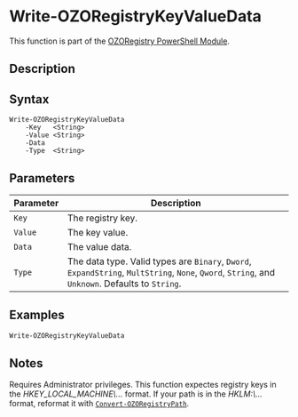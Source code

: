 # Write-OZORegistryKeyValueData
This function is part of the [OZORegistry PowerShell Module](../README.md).

## Description


## Syntax
```
Write-OZORegistryKeyValueData
    -Key   <String>
    -Value <String>
    -Data
    -Type  <String>
```

## Parameters
|Parameter|Description|
|---------|-----------|
|`Key`|The registry key.|
|`Value`|The key value.|
|`Data`|The value data.|
|`Type`|The data type. Valid types are `Binary`, `Dword`, `ExpandString`, `MultString`, `None`, `Qword`, `String`, and `Unknown`. Defaults to `String`.|

## Examples
```powershell
Write-OZORegistryKeyValueData
```

## Notes
Requires Administrator privileges. This function expectes registry keys in the _HKEY_LOCAL_MACHINE\\..._ format. If your path is in the _HKLM:\\..._ format, reformat it with [`Convert-OZORegistryPath`](Convert-OZORegistryPath.md).
